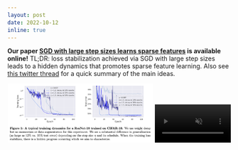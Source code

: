 ```yaml
---
layout: post
date: 2022-10-12
inline: true
---
```


**Our paper [SGD with large step sizes learns sparse features](https://arxiv.org/abs/2210.05337) is available online!** TL;DR: loss stabilization achieved via SGD with large step sizes leads to a hidden dynamics that promotes sparse feature learning. Also see [this twitter thread](https://twitter.com/maksym_andr/status/1580564569436524544) for a quick summary of the main ideas.

<div align="center">
  <img src="./assets/img/publication_preview/sgd_sparse_features_fig1.png" alt="Summary" width="65%" style="vertical-align: bottom">
  <video width="34%" src="https://user-images.githubusercontent.com/14852704/195183184-dca5111c-2093-429e-816f-ce25b4c3e2a0.mp4" loop="true" autoplay="autoplay" controls muted  style="vertical-align: bottom"></video>
</div>

<!-- <div style="text-align: center;">
  <img src="./assets/img/publication_preview/sam_paper.png" alt="SAM summary" width="95%"/>
</div> -->
<!-- <p align="center"><img src="./assets/img/publication_preview/twitter.gif" width="500" /></p> -->
<!-- <p align="center"><video src="./assets/img/publication_preview/twitter.mp4" controls="controls" style="max-width: 500px;"></video></p> -->
<!-- <p align="center"><video width="400px" src="https://user-images.githubusercontent.com/14852704/195183184-dca5111c-2093-429e-816f-ce25b4c3e2a0.mp4" controls="controls" loop="true" autoplay="autoplay" controls muted></video></p> -->

